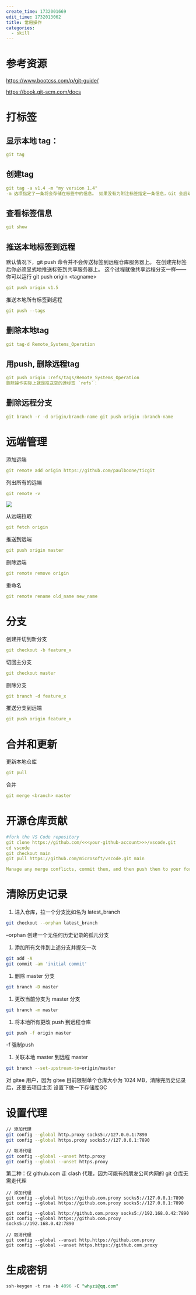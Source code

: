 ```yaml
---
create_time: 1732001669
edit_time: 1732013062
title: 常用操作
categories:
  - skill
---
```



# 参考资源

https://www.bootcss.com/p/git-guide/

https://book.git-scm.com/docs

# 打标签

## 显示本地 tag：

```yaml
git tag
```

## 创建tag

```yaml
git tag -a v1.4 -m "my version 1.4"
-m 选项指定了一条将会存储在标签中的信息。 如果没有为附注标签指定一条信息，Git 会启动编辑器要求你输入信息
```

## 查看标签信息

```yaml
git show
```

## 推送本地标签到远程

默认情况下，git push 命令并不会传送标签到远程仓库服务器上。 在创建完标签后你必须显式地推送标签到共享服务器上。 这个过程就像共享远程分支一样——你可以运行 git push origin &lt;tagname&gt;

```yaml
git push origin v1.5
```

推送本地所有标签到远程

```yaml
git push --tags
```

## 删除本地tag

```yaml
git tag-d Remote_Systems_Operation
```

## 用push, 删除远程tag

```yaml
git push origin :refs/tags/Remote_Systems_Operation
删除操作实际上就是推送空的源标签 `refs`：
```

## 删除远程分支

```yaml
git branch -r -d origin/branch-name git push origin :branch-name
```

# 远端管理

添加远端

```yaml
git remote add origin https://github.com/paulboone/ticgit
```

列出所有的远端

```yaml
git remote -v
```

<img src="/assets/WRjRb0yLtopbgixIPvrcENpAnqc.png" src-width="404" class="markdown-img m-auto" src-height="89" align="center"/>

从远端拉取

```yaml
git fetch origin
```

推送到远端

```yaml
git push origin master
```

删除远端

```yaml
git remote remove origin
```

重命名

```yaml
git remote rename old_name new_name
```

# 分支

创建并切到新分支

```yaml
git checkout -b feature_x
```

切回主分支

```yaml
git checkout master
```

删除分支

```yaml
git branch -d feature_x
```

推送分支到远端

```yaml
git push origin feature_x
```

# 合并和更新

更新本地仓库

```yaml
git pull
```

合并

```yaml
git merge <branch> master
```

# 开源仓库贡献

```yaml
#fork the VS Code repository 
git clone https://github.com/<<<your-github-account>>>/vscode.git
cd vscode
git checkout main
git pull https://github.com/microsoft/vscode.git main

Manage any merge conflicts, commit them, and then push them to your fork.
```

# 清除历史记录

1. 进入仓库，拉一个分支比如名为 latest_branch

```bash
git checkout --orphan latest_branch
```

–orphan 创建一个无任何历史记录的孤儿分支

1. 添加所有文件到上述分支并提交一次

```bash
git add -A
git commit -am 'initial commit'
```

1. 删除 master 分支

```bash
git branch -D master
```

1. 更改当前分支为 master 分支

```bash
git branch -m master
```

1. 将本地所有更改 push 到远程仓库

```bash
git push -f origin master
```

-f 强制push

1. 关联本地 master 到远程 master

```bash
git branch --set-upstream-to=origin/master
```

对 gitee 用户，因为 gitee 目前限制单个仓库大小为 1024 MB，清除完历史记录后，还要去项目主页 设置下做一下存储库GC 

# 设置代理

```bash
// 添加代理
git config --global http.proxy socks5://127.0.0.1:7890
git config --global https.proxy socks5://127.0.0.1:7890

// 取消代理
git config --global --unset http.proxy
git config --global --unset https.proxy
```

第二种：仅 github.com 走 clash 代理，因为可能有的朋友公司内网的 git 仓库无需走代理

```shell
// 添加代理
git config --global https://github.com.proxy socks5://127.0.0.1:7890
git config --global https://github.com.proxy socks5://127.0.0.1:7890

git config --global http://github.com.proxy socks5://192.168.0.42:7890
git config --global https://github.com.proxy socks5://192.168.0.42:7890

// 取消代理
git config --global --unset http.https://github.com.proxy
git config --global --unset https.https://github.com.proxy
```

# 生成密钥

```sql
ssh-keygen -t rsa -b 4096 -C "whyzi@qq.com"
```

